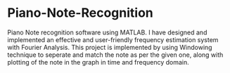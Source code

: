 # Piano-Note-Recognition
Piano Note recognition software using MATLAB. 
I have designed and implemented an effective and user-friendly frequency estimation system with Fourier Analysis. This project is implemented by using Windowing technique to seperate and match the note as per the given one, along with plotting of the note in the graph in time and frequency domain.
